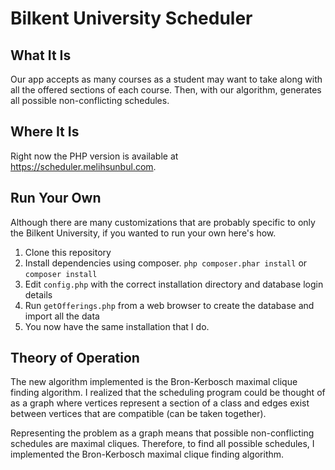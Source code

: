 # Bilkent University Scheduler

## What It Is
Our app accepts as many courses as a student may want to take along with all the offered sections of each course.  Then, with
our algorithm, generates all possible non-conflicting schedules.

## Where It Is
Right now the PHP version is available at https://scheduler.melihsunbul.com.

## Run Your Own
Although there are many customizations that are probably specific to only the Bilkent University, if you wanted to run your own here's how.
1. Clone this repository
2. Install dependencies using composer. `php composer.phar install` or `composer install`
3. Edit `config.php` with the correct installation directory and database login details
4. Run `getOfferings.php` from a web browser to create the database and import all the data
5. You now have the same installation that I do. 


## Theory of Operation
The new algorithm implemented is the Bron-Kerbosch maximal clique finding algorithm. I realized that the scheduling program could be thought of as a graph where vertices represent a section of a class and edges exist between vertices that are compatible (can be taken together).

Representing the problem as a graph means that possible non-conflicting schedules are maximal cliques. Therefore, to find all possible schedules, I implemented the Bron-Kerbosch maximal clique finding algorithm. 

